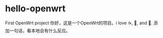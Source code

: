 # hello-openwrt
First OpenWrt project
你好，这是一个OpenWrt的项目。i love :coffee:, :pizza:, and :dancer:.
添加一句话，看本地会有什么反应。

